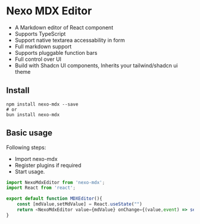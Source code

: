 # Nexo MDX Editor

- A Markdown editor of React component
- Supports TypeScript
- Support native textarea accessability in form
- Full markdown support
- Supports pluggable function bars
- Full control over UI
- Build with Shadcn UI components, Inherits your tailwind/shadcn ui theme

## Install

```shell
npm install nexo-mdx --save
# or
bun install nexo-mdx
```

## Basic usage

Following steps:

- Import nexo-mdx
- Register plugins if required
- Start usage.

```ts
import NexoMdxEditor from 'nexo-mdx';
import React from 'react';

export default function MDXEditor(){
    const [mdValue,setMdValue] = React.useState("")
    return <NexoMdxEditor value={mdValue} onChange={(value,event) => setMdValue(value)} />
}

```
